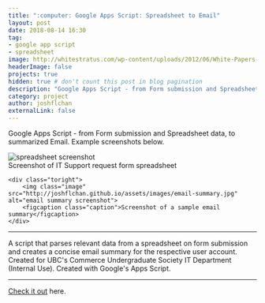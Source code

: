 ```yaml
---
title: ":computer: Google Apps Script: Spreadsheet to Email"
layout: post
date: 2018-08-14 16:30
tag: 
- google app script
- spreadsheet
image: http://whitestratus.com/wp-content/uploads/2012/06/White-Papers-ten-best-practices-for-google-apps-script-700x460.jpg
headerImage: false
projects: true
hidden: true # don't count this post in blog pagination
description: "Google Apps Script - from Form submission and Spreadsheet data, to summarized Email"
category: project
author: joshflchan
externalLink: false
---
```

Google Apps Script - from Form submission and Spreadsheet data, to summarized Email. Example screenshots below. 

<div class="side-by-side">
    <div class="toleft">
        <img class="image" src="http://joshflchan.github.io/assets/images/spreadsheet.jpg" alt="spreadsheet screenshot">
        <figcaption class="caption">Screenshot of IT Support request form spreadsheet</figcaption>
    </div>

    <div class="toright">
        <img class="image" src="http://joshflchan.github.io/assets/images/email-summary.jpg" alt="email summary screenshot">
        <figcaption class="caption">Screenshot of a sample email summary</figcaption>
    </div>
</div>

---

A script that parses relevant data from a spreadsheet on form submission and creates a concise email summary for the
respective user account. Created for UBC's Commerce Undergraduate Society IT Department (Internal Use). 
Created with Google's Apps Script. 

---

[Check it out](https://github.com/joshflchan/IT-support-email-script/blob/master/request-email-parser.gs) here.

